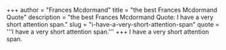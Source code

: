 +++
author = "Frances Mcdormand"
title = "the best Frances Mcdormand Quote"
description = "the best Frances Mcdormand Quote: I have a very short attention span."
slug = "i-have-a-very-short-attention-span"
quote = '''I have a very short attention span.'''
+++
I have a very short attention span.
